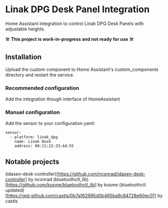 # Linak DPG Desk Panel Integration
Home Assistant integration to control Linak DPG Desk Panels with adjustable heights.

🛠️ **This project is work-in-progress and not ready for use** 🛠️

## Installation
Upload the custom component to Home Assistant's custom_components directory and restart the service.

### Recommended configuration
Add the integration though interface of HomeAssistant

### Manuel configuration
Add the sensor to your configuration.yaml:
```
sensor:
  - platform: linak_dpg
    name: Linak Desk
    address: 00:11:22:33:44:55
```

## Notable projects
(idasen-desk-controller)[https://github.com/nconrad/idasen-desk-controller] by nconrad
(bluetoothctl_lib)[https://github.com/kosme/bluetoothctl_lib] by kosme
(bluetoothctl updated)[https://gist.github.com/castis/0b7a162995d0b465ba9c84728e60ec01] by castis